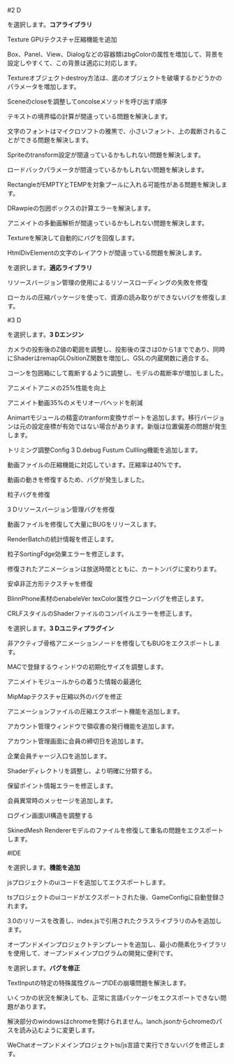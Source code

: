 #2 D

を選択します。**コアライブラリ**

Texture GPUテクスチャ圧縮機能を追加

Box、Panel、View、Dialogなどの容器類はbgColorの属性を増加して、背景を設定しやすくて、この背景は適応に対応します。

Textureオブジェクトdestroy方法は、底のオブジェクトを破壊するかどうかのパラメータを増加します。

Sceneのcloseを調整してoncolseメソッドを呼び出す順序

テキストの境界幅の計算が間違っている問題を解決します。

文字のフォントはマイクロソフトの雅黒で、小さいフォント、上の裁断されることができる問題を解決します。

Spriteのtransform設定が間違っているかもしれない問題を解決します。

ロードバックパラメータが間違っているかもしれない問題を解決します。

RectangleがEMPTYとTEMPを対象プールに入れる可能性がある問題を解決します。

DRawpieの包囲ボックスの計算エラーを解決します。

アニメイトの多動画解析が間違っているかもしれない問題を解決します。

Textureを解決して自動的にバグを回復します。

HtmlDivElementの文字のレイアウトが間違っている問題を解決します。


を選択します。**適応ライブラリ**

リソースバージョン管理の使用によるリソースローディングの失敗を修復

ローカルの圧縮パッケージを使って、資源の読み取りができないバグを修復します。




#3 D

を選択します。**3 Dエンジン**

カメラの投影後のZ値の範囲を調整し、投影後の深さは0から1までであり、同時にShaderはremapGLOsitionZ関数を増加し、GSLの内蔵関数に適合する。

コーンを包囲箱にして裁断するように調整し、モデルの裁断率が増加しました。

アニメイトアニメの25%性能を向上

アニメイト動画35%のメモリオーバヘッドを削減

Animartモジュールの精霊のtranform変換サポートを追加します。移行バージョンは元の設定座標が有効ではない場合があります。新版は位置偏差の問題が発生します。

トリミング調整Config 3 D.debug Fustum Cullling機能を追加します。

動画ファイルの圧縮機能に対応しています。圧縮率は40%です。

動画の動きを修復するため、バグが発生しました。

粒子バグを修復

3 Dリソースバージョン管理バグを修復

動画ファイルを修復して大量にBUGをリリースします。

RenderBatchの統計情報を修正します。

粒子SortingFdge効果エラーを修正します。

修復されたアニメーションは放送時間とともに、カートンバグに変わります。

安卓非正方形テクスチャを修復

BlinnPhone素材のenabeleVer texColor属性クローンバグを修正します。

CRLFスタイルのShaderファイルのコンパイルエラーを修正します。

を選択します。**3 Dユニティプラグイン**

非アクティブ骨格アニメーションノードを修復してもBUGをエクスポートします。

MACで登録するウィンドウの初期化サイズを調整します。

アニメイトモジュールからの着うた情報の最適化

MipMapテクスチャ圧縮以外のバグを修正

アニメーションファイルの圧縮エクスポート機能を追加します。

アカウント管理ウィンドウで領収書の発行機能を追加します。

アカウント管理画面に会員の締切日を追加します。

企業会員チャージ入口を追加します。

Shaderディレクトリを調整し、より明確に分類する。

保留ポイント情報エラーを修正します。

会員異常時のメッセージを追加します。

ログイン画面UI構造を調整する

SkinedMesh Rendererモデルのファイルを修復して重名の問題をエクスポートします。



#IDE

を選択します。**機能を追加**

jsプロジェクトのuiコードを追加してエクスポートします。

tsプロジェクトのuiコードがエクスポートされた後、GameConfigに自動登録されます。

3.0のリリースを改善し、index.jsで引用されたクラスライブラリのみを追加します。

オープンドメインプロジェクトテンプレートを追加し、最小の簡素化ライブラリを使用して、オープンドメインプログラムの開発に便利です。

を選択します。**バグを修正**

TextInputの特定の特殊属性グループIDEの崩壊問題を解決します。

いくつかの状況を解決しても、正常に言語パッケージをエクスポートできない問題があります。

解決部分のwindowsはchromeを開けられません。lanch.jsonからchromeのパスを読み込むように変更します。

WeChatオープンドメインプロジェクトts/js言語で実行できないバグを修正します。
